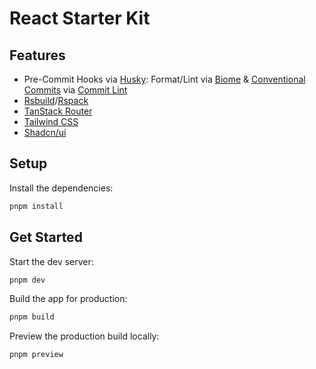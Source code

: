 # React Starter Kit

## Features

- Pre-Commit Hooks via [Husky](https://typicode.github.io/husky): Format/Lint via [Biome](https://biomejs.dev) & [Conventional Commits](https://www.conventionalcommits.org) via [Commit Lint](https://commitlint.js.org)
- [Rsbuild](https://rsbuild.dev)/[Rspack](https://rspack.dev)
- [TanStack Router](https://tanstack.com/router)
- [Tailwind CSS](https://tailwindcss.com)
- [Shadcn/ui](https://ui.shadcn.com/)

## Setup

Install the dependencies:

```bash
pnpm install
```

## Get Started

Start the dev server:

```bash
pnpm dev
```

Build the app for production:

```bash
pnpm build
```

Preview the production build locally:

```bash
pnpm preview
```
